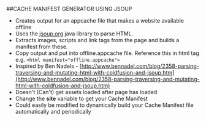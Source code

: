 ##CACHE MANIFEST GENERATOR USING JSOUP

* Creates output for an appcache file that makes a website available offline
* Uses the [jsoup.org](jsoup.org) java library to parse HTML.
* Extracts images, scripts and link tags from the page and builds a manifest from these.
* Copy output and put into offline.appcache file. Reference this in html tag e.g. `<html manifest="offline.appcache">`
* Inspired by Ben Nadels - [http://www.bennadel.com/blog/2358-parsing-traversing-and-mutating-html-with-coldfusion-and-jsoup.htm](http://www.bennadel.com/blog/2358-parsing-traversing-and-mutating-html-with-coldfusion-and-jsoup.htm)
* Doesn't (Can't) get assets loaded after page has loaded
* Change the **site** variable to get your Cache Manifest
* Could easily be modified to dynamically build your Cache Manifest file automatically and periodically
